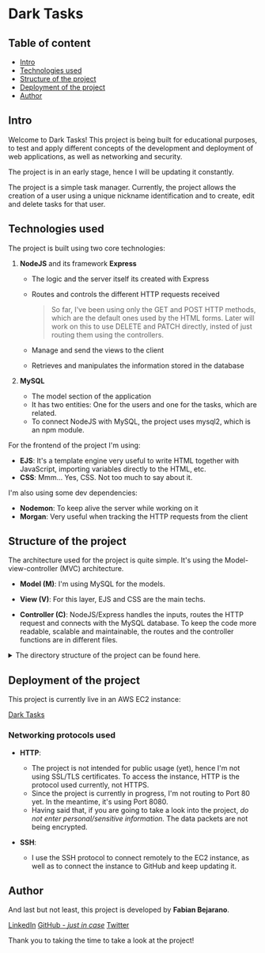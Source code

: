 # Dark Tasks

## Table of content

- [Intro](#intro)
- [Technologies used](#technologies-used)
- [Structure of the project](#structure-of-the-project)
- [Deployment of the project](#deployment-of-the-project)
- [Author](#author)

## Intro

Welcome to Dark Tasks! This project is being built for educational purposes, to test and apply different concepts of the development and deployment of web applications, as well as networking and security.

The project is in an early stage, hence I will be updating it constantly.

The project is a simple task manager. Currently, the project allows the creation of a user using a unique nickname identification and to create, edit and delete tasks for that user.

## Technologies used

The project is built using two core technologies:

1. **NodeJS** and its framework **Express**
    - The logic and the server itself its created with Express
    - Routes and controls the different HTTP requests received

        > So far, I've been using only the GET and POST HTTP methods, which are the default ones used by the HTML forms. Later will work on this to use DELETE and PATCH directly, insted of just routing them using the controllers.

    - Manage and send the views to the client
    - Retrieves and manipulates the information stored in the database

2. **MySQL**
    - The model section of the application
    - It has two entities: One for the users and one for the tasks, which are related.
    - To connect NodeJS with MySQL, the project uses mysql2, which is an npm module.

For the frontend of the project I'm using:

- **EJS**: It's a template engine very useful to write HTML together with JavaScript, importing variables directly to the HTML, etc.
- **CSS**: Mmm... Yes, CSS. Not too much to say about it.

I'm also using some dev dependencies:

- **Nodemon**: To keep alive the server while working on it
- **Morgan**: Very useful when tracking the HTTP requests from the client

## Structure of the project

The architecture used for the project is quite simple. It's using the Model-view-controller (MVC) architecture.

- **Model (M)**: I'm using MySQL for the models.

- **View (V)**: For this layer, EJS and CSS are the main techs.

- **Controller (C)**: NodeJS/Express handles the inputs, routes the HTTP request and connects with the MySQL database. 
To keep the code more readable, scalable and maintainable, the routes and the controller functions are in different files.



<details>
  <summary>The directory structure of the project can be found here.</summary>
  
```
.
├── README.md
├── layout
│   └── index.html
├── package-lock.json
├── package.json
└── src
    ├── app.js
    ├── config.js
    ├── controllers
    │   ├── index.controller.js
    │   ├── tasks.controller.js
    │   └── users.controller.js
    ├── db.js
    ├── index.js
    ├── models
    │   └── database.sql
    ├── public
    │   └── styles
    │       ├── reset.css
    │       └── styles.css
    ├── routes
    │   ├── index.routes.js
    │   ├── tasks.routes.js
    │   └── users.routes.js
    └── views
        ├── access.ejs
        ├── create.ejs
        ├── edit.ejs
        ├── index.ejs
        ├── partials
        │   ├── _footer.ejs
        │   ├── _header.ejs
        │   └── _header_tasks.ejs
        ├── register.ejs
        ├── register_failed.ejs
        ├── register_success.ejs
        └── tasks.ejs
```
</details>

## Deployment of the project

This project is currently live in an AWS EC2 instance:

<a href="http://3.94.114.229:8080" target="_blank">Dark Tasks</a>

### Networking protocols used

- **HTTP**: 
    - The project is not intended for public usage (yet), hence I'm not using SSL/TLS certificates. To access the instance, HTTP is the protocol used currently, not HTTPS.
    - Since the project is currently in progress, I'm not routing to Port 80 yet. In the meantime, it's using Port 8080.
    - Having said that, if you are going to take a look into the project, *do not enter personal/sensitive information.* The data packets are not being encrypted.

- **SSH**: 
    - I use the SSH protocol to connect remotely to the EC2 instance, as well as to connect the instance to GitHub and keep updating it.

## Author

And last but not least, this project is developed by **Fabian Bejarano**.

<a href="https://www.linkedin.com/in/fabianbejarano/" target="_blank">LinkedIn</a>
<a href="https://github.com/RazielTX" target="_blank">GitHub - *just in case*</a>
<a href="https://twitter.com/ThePianistFB" target="_blank">Twitter</a>

Thank you to taking the time to take a look at the project!